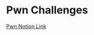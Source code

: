 # Pwn Challenges
[Pwn Notion Link](https://www.notion.so/umdcsec-comp/Pwn-0c69cc096dc94fcf87bb8381287a62be)

